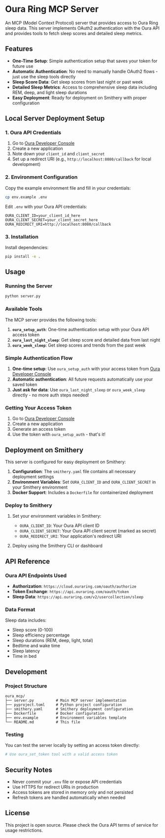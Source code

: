 # Oura Ring MCP Server

An MCP (Model Context Protocol) server that provides access to Oura Ring sleep data. This server implements OAuth2 authentication with the Oura API and provides tools to fetch sleep scores and detailed sleep metrics.

## Features

- **One-Time Setup**: Simple authentication setup that saves your token for future use
- **Automatic Authentication**: No need to manually handle OAuth2 flows - just use the sleep tools directly
- **Sleep Score Data**: Get sleep scores from last night or past week
- **Detailed Sleep Metrics**: Access to comprehensive sleep data including REM, deep, and light sleep durations
- **Easy Deployment**: Ready for deployment on Smithery with proper configuration

## Local Server Deployment Setup

### 1. Oura API Credentials

1. Go to [Oura Developer Console](https://cloud.ouraring.com/oauth/applications)
2. Create a new application
3. Note down your `client_id` and `client_secret`
4. Set up a redirect URI (e.g., `http://localhost:8080/callback` for local development)

### 2. Environment Configuration

Copy the example environment file and fill in your credentials:

```bash
cp env.example .env
```

Edit `.env` with your Oura API credentials:

```env
OURA_CLIENT_ID=your_client_id_here
OURA_CLIENT_SECRET=your_client_secret_here
OURA_REDIRECT_URI=http://localhost:8080/callback
```

### 3. Installation

Install dependencies:

```bash
pip install -e .
```

## Usage

### Running the Server

```bash
python server.py
```

### Available Tools

The MCP server provides the following tools:

1. **`oura_setup_auth`**: One-time authentication setup with your Oura API access token
2. **`oura_last_night_sleep`**: Get sleep score and detailed data from last night
3. **`oura_week_sleep`**: Get sleep scores and trends from the past week

### Simple Authentication Flow

1. **One-time setup**: Use `oura_setup_auth` with your access token from [Oura Developer Console](https://cloud.ouraring.com/oauth/applications)
2. **Automatic authentication**: All future requests automatically use your saved token
3. **Just ask for data**: Use `oura_last_night_sleep` or `oura_week_sleep` directly - no more auth steps needed!

### Getting Your Access Token

1. Go to [Oura Developer Console](https://cloud.ouraring.com/oauth/applications)
2. Create a new application
3. Generate an access token
4. Use the token with `oura_setup_auth` - that's it!

## Deployment on Smithery

This server is configured for easy deployment on Smithery:

1. **Configuration**: The `smithery.yaml` file contains all necessary deployment settings
2. **Environment Variables**: Set `OURA_CLIENT_ID` and `OURA_CLIENT_SECRET` in your Smithery environment
3. **Docker Support**: Includes a `Dockerfile` for containerized deployment

### Deploy to Smithery

1. Set your environment variables in Smithery:
   - `OURA_CLIENT_ID`: Your Oura API client ID
   - `OURA_CLIENT_SECRET`: Your Oura API client secret (marked as secret)
   - `OURA_REDIRECT_URI`: Your application's redirect URI

2. Deploy using the Smithery CLI or dashboard

## API Reference

### Oura API Endpoints Used

- **Authorization**: `https://cloud.ouraring.com/oauth/authorize`
- **Token Exchange**: `https://api.ouraring.com/oauth/token`
- **Sleep Data**: `https://api.ouraring.com/v2/usercollection/sleep`

### Data Format

Sleep data includes:
- Sleep score (0-100)
- Sleep efficiency percentage
- Sleep durations (REM, deep, light, total)
- Bedtime and wake time
- Sleep latency
- Time in bed

## Development

### Project Structure

```
oura_mcp/
├── server.py          # Main MCP server implementation
├── pyproject.toml     # Python project configuration
├── smithery.yaml      # Smithery deployment configuration
├── Dockerfile         # Docker configuration
├── env.example        # Environment variables template
└── README.md          # This file
```

### Testing

You can test the server locally by setting an access token directly:

```python
# Use oura_set_token tool with a valid access token
```

## Security Notes

- Never commit your `.env` file or expose API credentials
- Use HTTPS for redirect URIs in production
- Access tokens are stored in memory only and not persisted
- Refresh tokens are handled automatically when needed

## License

This project is open source. Please check the Oura API terms of service for usage restrictions.
